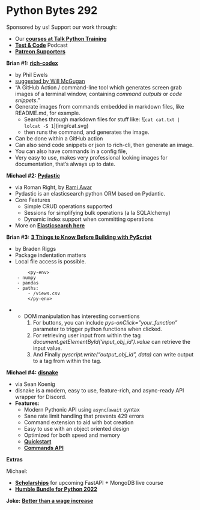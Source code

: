 # Python Bytes 292

Sponsored by us! Support our work through:

- Our [**courses at Talk Python Training**](https://training.talkpython.fm/)
- [**Test & Code**](https://testandcode.com/) Podcast
- [**Patreon Supporters**](https://www.patreon.com/pythonbytes)

**Brian #1:** [**rich-codex**](https://ewels.github.io/rich-codex/)

- by Phil Ewels
- [suggested by Will McGugan](https://twitter.com/willmcgugan/status/1545052601649020928?s=20&t=AQxTIX8SCz95bN2_ZnWqDg)
- “A GitHub Action / command-line tool which generates screen grab images of a terminal window, containing *command outputs* or *code snippets*.”
- Generate images from commands embedded in markdown files, like README.md, for example.
    - Searches through markdown files for stuff like:
    !\[`cat cat.txt | lolcat -S 1`\](img/cat.svg)
    - then runs the command, and generates the image.
- Can be done within a GitHub action
- Can also send code snippets or json to rich-cli, then generate an image.
- You can also have commands in a config file, 
- Very easy to use, makes very professional looking images for documentation, that’s always up to date.

**Michael #2:** [**Pydastic**](https://twitter.com/iamramiawar/status/1523370586629877760)

- via Roman Right, by [Rami Awar](https://twitter.com/iamramiawar)
- Pydastic is an elasticsearch python ORM based on Pydantic.
- Core Features
    - Simple CRUD operations supported
    - Sessions for simplifying bulk operations (a la SQLAlchemy)
    - Dynamic index support when committing operations
- More on [**Elasticsearch here**](https://www.elastic.co/elasticsearch/)

**Brian #3:** [**3 Things to Know Before Building with PyScript**](https://towardsdatascience.com/3-things-you-must-know-before-building-with-pyscript-245a0a82f2c3)

- by Braden Riggs
- Package indentation matters
- Local file access is possible.
```
        <py-env>
    - numpy
    - pandas
    - paths:
        - /views.csv
        </py-env>
```

- - DOM manipulation has interesting conventions
    1. For buttons, you can include *pys-onClick=”your_function”* parameter to trigger python functions when clicked.
    2. For retrieving user input from within the *<py-script>* tag *document.getElementById(‘input_obj_id’).value* can retrieve the input value.
    3. And Finally *pyscript.write(“output_obj_id”, data)* can write output to a tag from within the *<py-script>* tag.

**Michael #4:** [**disnake**](https://twitter.com/datacascadia/status/1542043036586082304)

- via Sean Koenig
- disnake is a modern, easy to use, feature-rich, and async-ready API wrapper for Discord.
- **Features:**
    - Modern Pythonic API using `async`/`await` syntax
    - Sane rate limit handling that prevents 429 errors
    - Command extension to aid with bot creation
    - Easy to use with an object oriented design
    - Optimized for both speed and memory
    - [**Quickstart**](https://docs.disnake.dev/en/latest/quickstart.html)
    - [**Commands API**](https://docs.disnake.dev/en/latest/ext/commands/commands.html)

**Extras** 

Michael:

- [**Scholarships**](https://forms.gle/ZXHJCH1LuVdr6UUr8) for upcoming FastAPI + MongoDB live course
- [**Humble Bundle for Python 2022**](https://www.humblebundle.com/operation-python-2022-software)

**Joke:**  [**Better than a wage increase**](https://twitter.com/PR0GRAMMERHUM0R/status/1542976365485596672)
